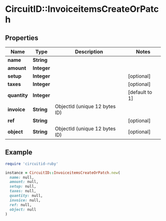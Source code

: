 # CircuitID::InvoiceitemsCreateOrPatch

## Properties

| Name | Type | Description | Notes |
| ---- | ---- | ----------- | ----- |
| **name** | **String** |  |  |
| **amount** | **Integer** |  |  |
| **setup** | **Integer** |  | [optional] |
| **taxes** | **Integer** |  | [optional] |
| **quantity** | **Integer** |  | [default to 1] |
| **invoice** | **String** | ObjectId (unique 12 bytes ID) |  |
| **ref** | **String** |  | [optional] |
| **object** | **String** | ObjectId (unique 12 bytes ID) | [optional] |

## Example

```ruby
require 'circuitid-ruby'

instance = CircuitID::InvoiceitemsCreateOrPatch.new(
  name: null,
  amount: null,
  setup: null,
  taxes: null,
  quantity: null,
  invoice: null,
  ref: null,
  object: null
)
```

